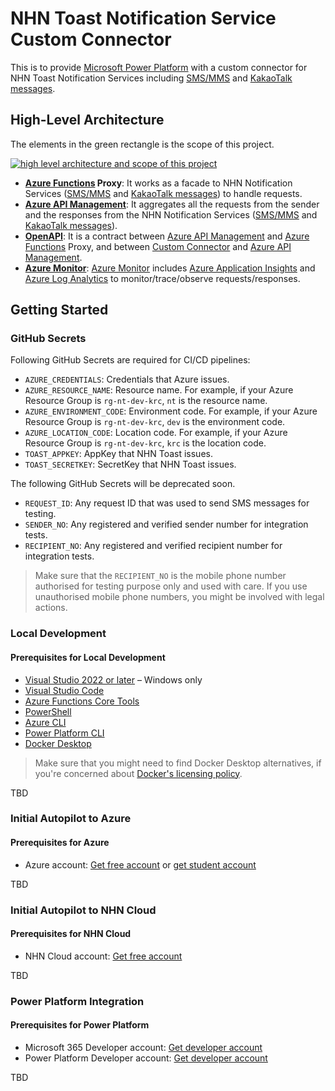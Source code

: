 # NHN Toast Notification Service Custom Connector #

This is to provide [Microsoft Power Platform](http://powerplatform.microsoft.com/?WT.mc_id=dotnet-58531-juyoo) with a custom connector for NHN Toast Notification Services including [SMS/MMS](https://www.toast.com/kr/service/notification/sms) and [KakaoTalk messages](https://www.toast.com/kr/service/notification/kakaotalk-bizmessage).


## High-Level Architecture ##

The elements in the green rectangle is the scope of this project.

[![high level architecture and scope of this project](./assets/architecture.png)](https://raw.githubusercontent.com/aliencube/nhn-toast-notification-service-custom-connector/main/assets/architecture.png)

* **[Azure Functions](https://azure.microsoft.com/services/functions/?WT.mc_id=dotnet-58531-juyoo) Proxy**: It works as a facade to NHN Notification Services ([SMS/MMS](https://www.toast.com/kr/service/notification/sms) and [KakaoTalk messages](https://www.toast.com/kr/service/notification/kakaotalk-bizmessage)) to handle requests.
* **[Azure API Management](https://azure.microsoft.com/services/api-management/?WT.mc_id=dotnet-58531-juyoo)**: It aggregates all the requests from the sender and the responses from the NHN Notification Services ([SMS/MMS](https://www.toast.com/kr/service/notification/sms) and [KakaoTalk messages](https://www.toast.com/kr/service/notification/kakaotalk-bizmessage)).
* **[OpenAPI](https://github.com/OAI/OpenAPI-Specification/blob/main/versions/3.0.1.md)**: It is a contract between [Azure API Management](https://azure.microsoft.com/services/api-management/?WT.mc_id=dotnet-58531-juyoo) and [Azure Functions](https://azure.microsoft.com/services/functions/?WT.mc_id=dotnet-58531-juyoo) Proxy, and between [Custom Connector](https://docs.microsoft.com/connectors/custom-connectors/?WT.mc_id=dotnet-58531-juyoo) and [Azure API Management](https://azure.microsoft.com/services/api-management/?WT.mc_id=dotnet-58531-juyoo).
* **[Azure Monitor](https://azure.microsoft.com/services/monitor/?WT.mc_id=dotnet-58531-juyoo)**: [Azure Monitor](https://azure.microsoft.com/services/monitor/?WT.mc_id=dotnet-58531-juyoo) includes [Azure Application Insights](https://docs.microsoft.com/azure/azure-monitor/app/app-insights-overview?WT.mc_id=dotnet-58531-juyoo) and [Azure Log Analytics](https://docs.microsoft.com/azure/azure-monitor/logs/log-analytics-overview?WT.mc_id=dotnet-58531-juyoo) to monitor/trace/observe requests/responses.


## Getting Started ##

### GitHub Secrets ###

Following GitHub Secrets are required for CI/CD pipelines:

* `AZURE_CREDENTIALS`: Credentials that Azure issues.
* `AZURE_RESOURCE_NAME`: Resource name. For example, if your Azure Resource Group is `rg-nt-dev-krc`, `nt` is the resource name.
* `AZURE_ENVIRONMENT_CODE`: Environment code. For example, if your Azure Resource Group is `rg-nt-dev-krc`, `dev` is the environment code.
* `AZURE_LOCATION_CODE`: Location code. For example, if your Azure Resource Group is `rg-nt-dev-krc`, `krc` is the location code.
* `TOAST_APPKEY`: AppKey that NHN Toast issues.
* `TOAST_SECRETKEY`: SecretKey that NHN Toast issues.

The following GitHub Secrets will be deprecated soon.

* `REQUEST_ID`: Any request ID that was used to send SMS messages for testing.
* `SENDER_NO`: Any registered and verified sender number for integration tests.
* `RECIPIENT_NO`: Any registered and verified recipient number for integration tests.
  
> Make sure that the `RECIPIENT_NO` is the mobile phone number authorised for testing purpose only and used with care. If you use unauthorised mobile phone numbers, you might be involved with legal actions.


### Local Development ###

#### Prerequisites for Local Development ####

* [Visual Studio 2022 or later](https://visualstudio.microsoft.com/vs/?WT.mc_id=dotnet-58531-juyoo) &ndash; Windows only
* [Visual Studio Code](https://code.visualstudio.com/?WT.mc_id=dotnet-58531-juyoo)
* [Azure Functions Core Tools](https://docs.microsoft.com/azure/azure-functions/functions-run-local?WT.mc_id=dotnet-58531-juyoo)
* [PowerShell](https://docs.microsoft.com/powershell/scripting/overview?WT.mc_id=dotnet-58531-juyoo)
* [Azure CLI](https://docs.microsoft.com/cli/azure/what-is-azure-cli?WT.mc_id=dotnet-58531-juyoo)
* [Power Platform CLI](https://docs.microsoft.com/power-apps/developer/data-platform/powerapps-cli?WT.mc_id=dotnet-58531-juyoo)
* [Docker Desktop](https://docs.docker.com/get-started/)

> Make sure that you might need to find Docker Desktop alternatives, if you're concerned about [Docker's licensing policy](https://www.docker.com/blog/the-grace-period-for-the-docker-subscription-service-agreement-ends-soon-heres-what-you-need-to-know/).


TBD


### Initial Autopilot to Azure ###

#### Prerequisites for Azure ####

* Azure account: [Get free account](https://azure.microsoft.com/free/?WT.mc_id=dotnet-58531-juyoo) or [get student account](https://azure.microsoft.com/free/students/?WT.mc_id=dotnet-58531-juyoo)


TBD


### Initial Autopilot to NHN Cloud ###

#### Prerequisites for NHN Cloud ####

* NHN Cloud account: [Get free account](https://www.toast.com/kr/pricing#event)


TBD


### Power Platform Integration ###

#### Prerequisites for Power Platform ####

* Microsoft 365 Developer account: [Get developer account](https://developer.microsoft.com/microsoft-365/dev-program?WT.mc_id=dotnet-58531-juyoo)
* Power Platform Developer account: [Get developer account](https://powerapps.microsoft.com/developerplan/?WT.mc_id=dotnet-58531-juyoo)


TBD

